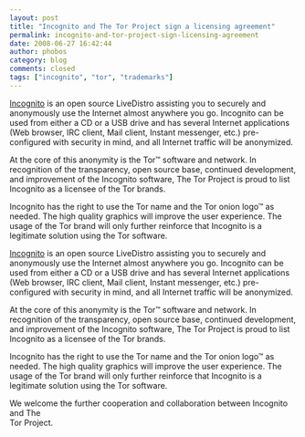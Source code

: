 ```yaml
---
layout: post
title: "Incognito and The Tor Project sign a licensing agreement"
permalink: incognito-and-tor-project-sign-licensing-agreement
date: 2008-06-27 16:42:44
author: phobos
category: blog
comments: closed
tags: ["incognito", "tor", "trademarks"]
---
```


[Incognito](http://anonymityanywhere.com/incognito/) is an open source LiveDistro assisting you to securely and anonymously use the Internet almost anywhere you go. Incognito can be used from either a CD or a USB drive and has several Internet applications (Web browser, IRC client, Mail client, Instant messenger, etc.) pre-configured with security in mind, and all Internet traffic will be anonymized.

At the core of this anonymity is the Tor™ software and network. In recognition of the transparency, open source base, continued development, and improvement of the Incognito software, The Tor Project is proud to list Incognito as a licensee of the Tor brands.

Incognito has the right to use the Tor name and the Tor onion logo™ as needed. The high quality graphics will improve the user experience. The usage of the Tor brand will only further reinforce that Incognito is a legitimate solution using the Tor software.

<!-- more -->

[Incognito](http://anonymityanywhere.com/incognito/) is an open source LiveDistro assisting you to securely and anonymously use the Internet almost anywhere you go. Incognito can be used from either a CD or a USB drive and has several Internet applications (Web browser, IRC client, Mail client, Instant messenger, etc.) pre-configured with security in mind, and all Internet traffic will be anonymized.

At the core of this anonymity is the Tor™ software and network. In recognition of the transparency, open source base, continued development, and improvement of the Incognito software, The Tor Project is proud to list Incognito as a licensee of the Tor brands.

Incognito has the right to use the Tor name and the Tor onion logo™ as needed. The high quality graphics will improve the user experience. The usage of the Tor brand will only further reinforce that Incognito is a legitimate solution using the Tor software.

We welcome the further cooperation and collaboration between Incognito and The  
 Tor Project.
